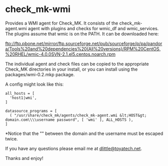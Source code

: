 check_mk-wmi
============

Provides a WMI agent for Check_MK. It consists of the check_mk-agent.wmi agent with plugins and checks for wmic_df and wmic_services.  The plugins assume that wmic is on the PATH. It can be downloaded here:

ftp://ftp.pbone.net/mirror/ftp.sourceforge.net/pub/sourceforge/p/pa/pandora/Tools%20and%20dependencies%20(All%20versions)/RPM%20CentOS,%20RHEL/wmic-4.0.0SVN-2.1.el5.centos.noarch.rpm

The individual agent and check files can be copied to the appropriate Check_MK directories in your install, or you can install using the packages/wmi-0.2.mkp package. 

A config might look like this:

    all_hosts = [
      'host1|wmi',
    ]

    datasource_programs = [
      ( "/usr/share/check_mk/agents/check_mk-agent.wmi &lt;HOST&gt; domain.com\\\\username password", [ 'wmi' ], ALL_HOSTS ),
    ]

*Notice that the "\" between the domain and the username must be escaped twice.

If you have any questions please email me at dlittle@toyatech.net.

Thanks and enjoy!
